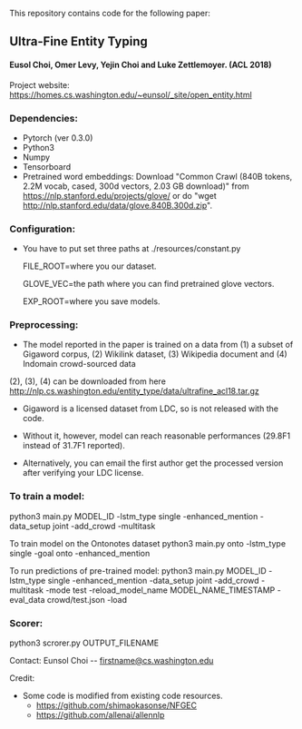 This repository contains code for the following paper:

## Ultra-Fine Entity Typing

#### Eusol Choi, Omer Levy, Yejin Choi and Luke Zettlemoyer. (ACL 2018)

Project website: https://homes.cs.washington.edu/~eunsol/_site/open_entity.html

### Dependencies:
- Pytorch (ver 0.3.0)
- Python3 
- Numpy
- Tensorboard 
- Pretrained word embeddings:
    Download "Common Crawl (840B tokens, 2.2M vocab, cased, 300d vectors, 2.03 GB download)" from https://nlp.stanford.edu/projects/glove/
    or do "wget http://nlp.stanford.edu/data/glove.840B.300d.zip".

### Configuration:
- You have to put set three paths at
  ./resources/constant.py
  
  FILE_ROOT=where you our dataset.
  
  GLOVE_VEC=the path where you can find pretrained glove vectors.
  
  EXP_ROOT=where you save models.

### Preprocessing:

 - The model reported in the paper is trained on a data from
    (1) a subset of Gigaword corpus, (2) Wikilink dataset, (3) Wikipedia document and (4) Indomain crowd-sourced data

  (2), (3), (4) can be downloaded from here http://nlp.cs.washington.edu/entity_type/data/ultrafine_acl18.tar.gz 
    
 - Gigaword is a licensed dataset from LDC, so is not released with the code. 
 - Without it, however, model can reach reasonable performances (29.8F1 instead of 31.7F1 reported).

 - Alternatively, you can email the first author get the processed version after verifying your LDC license.

### To train a model:

python3 main.py MODEL_ID -lstm_type single -enhanced_mention -data_setup joint -add_crowd -multitask

To train model on the Ontonotes dataset
python3 main.py onto -lstm_type single -goal onto  -enhanced_mention

To run predictions of pre-trained model:
python3 main.py MODEL_ID -lstm_type single -enhanced_mention -data_setup joint -add_crowd -multitask -mode test -reload_model_name MODEL_NAME_TIMESTAMP -eval_data crowd/test.json -load

### Scorer: 

python3 scrorer.py OUTPUT_FILENAME



Contact:
   Eunsol Choi -- firstname@cs.washington.edu
   
 
Credit:
- Some code is modified from existing code resources.
  * https://github.com/shimaokasonse/NFGEC
  * https://github.com/allenai/allennlp
